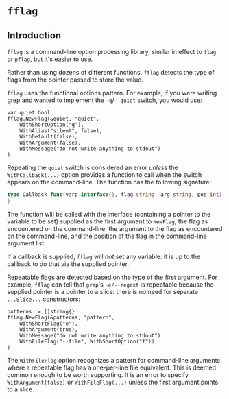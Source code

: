 # `fflag`

## Introduction

`fflag` is a command-line option processing library, similar in effect
to `flag` or `pflag`, but it's easier to use.

Rather than using dozens of different functions, `fflag` detects the
type of flags from the pointer passed to store the value.

`fflag` uses the functional options pattern. For example, if you were
writing grep and wanted to implement the `-q`/`--quiet` switch, you
would use:

    var quiet bool
    fflag.NewFlag(&quiet, "quiet",
        WithShortOption("q"),
        WithAlias("silent", false),
        WithDefault(false),
        WithArgument(false),
        WithMessage("do not write anything to stdout")
    )

Repeating the `quiet` switch is considered an error _unless_ the
`WithCallback(...)` option provides a function to call when the switch
appears on the command-line. The function has the following signature:

```go
type Callback func(varp interface{}, flag string, arg string, pos int)
}
```

The function will be called with the interface (containing a pointer
to the variable to be set) supplied as the first argument to
`NewFlag`, the flag as encountered on the command-line, the argument
to the flag as encountered on the command-line, and the position of
the flag in the command-line argument list.

If a callback is supplied, `fflag` will _not_ set any variable: it is
up to the callback to do that via the supplied pointer.

Repeatable flags are detected based on the type of the first
argument. For example, `fflag` can tell that `grep`'s `-e/--regext`
is repeatable because the supplied pointer is a pointer to a slice:
there is no need for separate `...Slice...` constructors:

    patterns := []string{}
    fflag.NewFlag(&patterns, "pattern",
        WithShortFlag("e"),
        WithArgument(true),
        WithMessage("do not write anything to stdout")
        WithFileFlag("--file", WithShortOption("f"))
    )

The `WithFileFlag` option recognizes a pattern for command-line
arguments where a repeatable flag has a one-per-line file
equivalent. This is deemed common enough to be worth supporting. It is
an error to specify `WithArgument(false)` or `WithFileFlag(...)`
unless the first argument points to a slice.
